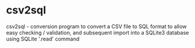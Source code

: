 csv2sql
=======

csv2sql - conversion program to convert a CSV file to SQL format to allow easy checking / validation, and subsequent import into a SQLite3 database using SQLite  '.read' command
